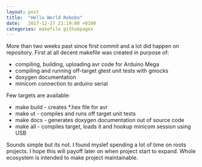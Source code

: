 ```yaml
---
layout: post
title:  "Hello World Robobo"
date:   2017-12-27 21:19:00 +0100
categories: makefile githubpages
---
```


More than two weeks past since first commit and a lot did happen on repository.
First at all decent makefile was created in purpose of:
 - compiling, building, uploading avr code for Arduino Mega
 - compiling and running off-target gtest unit tests with gmocks
 - doxygen documentation
 - minicom connection to arduino serial

Few targets are available:
 - make build - creates *.hex file for avr 
 - make ut - compiles and runs off target unit tests
 - make docs - generates doxygen documentation out of source code
 - make all - compiles target, loads it and hookup minicom session using USB

Sounds simple but its not. I found myslef spending a lot of time on roots
projects. I hope this will payoff later on when project start to expand. Whole
ecosystem is intended to make project maintainable.



